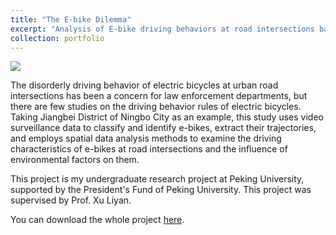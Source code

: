 ```yaml
---
title: "The E-bike Dilemma"
excerpt: "Analysis of E-bike driving behaviors at road intersections based on video surveillance data: a case study in Ningbo <br/><img src='images/e_bike.png.png'>"
collection: portfolio
---
```


<img src='images/e_bike.png.png'>

The disorderly driving behavior of electric bicycles at urban road intersections has 
been a concern for law enforcement departments, but there are few studies on the driving behavior 
rules of electric bicycles. Taking Jiangbei District of Ningbo City as an example, this study 
uses video surveillance data to classify and identify e-bikes, extract their trajectories, 
and employs spatial data analysis methods to examine the driving characteristics of e-bikes at road 
intersections and the influence of environmental factors on them.

This project is my undergraduate research project at Peking University, supported by the President's 
Fund of Peking University. This project was supervised by Prof. Xu Liyan.

You can download the whole project [here](https://mrdonghang.github.io/files/E-bike.pdf).
